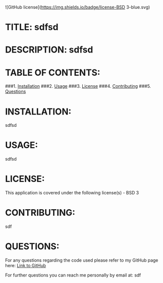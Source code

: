 
![GitHub license](https://img.shields.io/badge/license-BSD 3-blue.svg)
# TITLE: sdfsd


# DESCRIPTION: sdfsd

# TABLE OF CONTENTS:
###1. [Installation](#Installation)
###2. [Usage](#Usage) 
###3. [License](#License) 
###4. [Contributing](#Contributing)
###5. [Questions]($Questions) 

# INSTALLATION:
sdfsd

# USAGE:
sdfsd

# LICENSE:
This application is covered under the following license(s) - BSD 3

# CONTRIBUTING:
sdf

# QUESTIONS:
For any questions regarding the code used please refer to my GitHub page here: [Link to GitHub](https://github.com/sdf)

For further questions you can reach me personally by email at: sdf
     